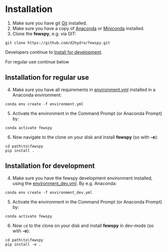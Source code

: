 # Installation
1. Make sure you have git [Git](https://gitforwindows.org/) installed.
2. Make sure you have a copy of [Anaconda](https://www.anaconda.com/) or [Miniconda](https://veranostech.github.io/docs-korean-conda-docs/docs/build/html/miniconda.html) installed.
3. Clone the **fewspy**, e.g. via GIT:
```
git clone https://github.com/d2hydro/fewspy.git
```
Developers continue to [Install for development](#installation-for-development).

For regular use continue below
## Installation for regular use
4. Make sure you have all requirements in [environment.yml](envs/environment.yml)  installed in a Anaconda environment:
```
conda env create -f environment.yml
```
5. Activate the environment in the Command Prompt (or Anaconda Prompt) by:
```
conda activate fewspy
```
6. Now navigate to the clone on your disk and install **fewspy** (so with **-e**):
```
cd path\to\fewspy
pip install .
```
<h2 id="installation-for-development">Installation for development</h2>

4. Make sure you have the fewspy development environment installed, using the [environment_dev.yml](envs/environment_dev.yml). By e.g. Anaconda:
```
conda env create -f environment_dev.yml
```
5. Activate the environment in the Command Prompt (or Anaconda Prompt) by:
```
conda activate fewspy
```
6. Now `cd` to the clone on your disk and install **fewspy** in dev-mode (so with **-e**):

```
cd path\to\fewspy
pip install -e .
```